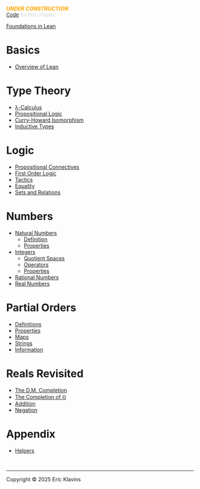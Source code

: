 
<div style='display:none'>
--  Copyright (C) 2025  Eric Klavins
--
--  This program is free software: you can redistribute it and/or modify
--  it under the terms of the GNU General Public License as published by
--  the Free Software Foundation, either version 3 of the License, or
--  (at your option) any later version.   
</div>

<span style='color: orange'>***UNDER CONSTRUCTION***</span><br>
<span style='color: lightgray; font-size: 10pt'><a href='https://github.com/klavins/LeanBook/blob/main/main/../LeanBook/Chapters/SUMMARY.lean'>Code</a> for this chapter</span>


[Foundations in Lean](./Introduction.md)

# Basics

- [Overview of Lean](./Lean.md)

# Type Theory

- [λ-Calculus](./LambdaCalculus.md)
- [Propositional Logic](./PropositionalLogic.md)
- [Curry-Howard Isomorphism](./CurryHoward.md)
- [Inductive Types](./InductiveTypes.md)

# Logic

- [Propositional Connectives](./Connectives.md)
- [First Order Logic](./FirstOrderLogic.md)
- [Tactics](./Tactics.md)
- [Equality](./Equality.md)
- [Sets and Relations](./Relations.md)

# Numbers

- [Natural Numbers](./Naturals/Intro.md)
    - [Definition](./Naturals/Definition.md)
    - [Properties](./Naturals/Properties.md)
- [Integers](Integers/Intro.md)
    - [Quotient Spaces](./Integers/Definition.md)
    - [Operators](./Integers/Operators.md)
    - [Properties](./Integers/Properties.md)
- [Rational Numbers](./Numbers.md)
- [Real Numbers](./Reals.md)

# Partial Orders

- [Definitions](./Ordering/Definition.md)
- [Properties](./Ordering/Properties.md)
- [Maps](./Ordering/Maps.md)
- [Strings](./Ordering/Strings.md)
- [Information](./Ordering/Information.md)

# Reals Revisited

- [The D.M. Completion](./Ordering/Completions.md)
- [The Completion of ℚ](./Ordering/Reals.md)
- [Addition](./Ordering/RealAdd.md)
- [Negation](./Ordering/RealNeg.md)

# Appendix

- [Helpers](./Appendix.md)



<div style='height=50px'>&nbsp;</div><hr>
Copyright © 2025 Eric Klavins
